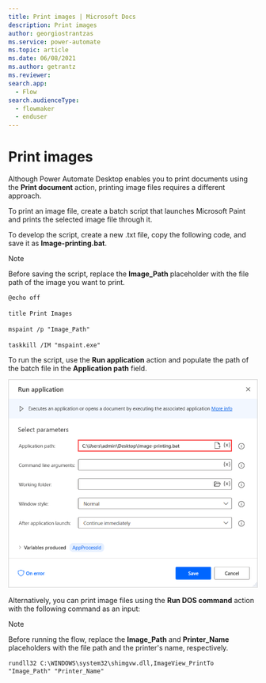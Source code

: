 ```yaml
---
title: Print images | Microsoft Docs
description: Print images
author: georgiostrantzas
ms.service: power-automate
ms.topic: article
ms.date: 06/08/2021
ms.author: getrantz
ms.reviewer:
search.app: 
  - Flow
search.audienceType: 
  - flowmaker
  - enduser
---
```


# Print images

Although Power Automate Desktop enables you to print documents using the **Print document** action, printing image files requires a different approach.

To print an image file, create a batch script that launches Microsoft Paint and prints the selected image file through it.

To develop the script, create a new .txt file, copy the following code, and save it as **Image-printing.bat**. 

> [!NOTE]
> Before saving the script, replace the **Image_Path** placeholder with the file path of the image you want to print.

```
@echo off

title Print Images

mspaint /p "Image_Path"

taskkill /IM "mspaint.exe"
```

To run the script, use the **Run application** action and populate the path of the batch file in the **Application path** field.

![The Run Application action.](media/print-images/run-application-action.png)

Alternatively, you can print image files using the **Run DOS command** action with the following command as an input:

> [!NOTE]
> Before running the flow, replace the **Image_Path** and **Printer_Name** placeholders with the file path and the printer's name, respectively.

```
rundll32 C:\WINDOWS\system32\shimgvw.dll,ImageView_PrintTo "Image_Path" "Printer_Name"
```